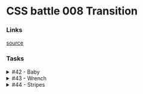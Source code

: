 # CSS battle 008 Transition

### Links
[source](https://cssbattle.dev/battle/8)

### Tasks

<details>
  <summary>#42 - Baby</summary>

  [Task](https://cssbattle.dev/play/42)

    <div><p a><p a><p b>
    <style>
      body {
        margin: 50px 100px;
        background: #293462;
      }
      div {
        position: relative;
        height: 100%;
        background: #FE5F55;
        border-radius: 100% 100% 50% 50%;
        overflow: hidden;
      }
      p {
        width: 60px;
        height: 60px;
        background: #FFF1C1;
        border-radius: 50%;
        position: absolute;
        top: 74px;
        left: 20px;
      }
      p + p {
        left: 120px;
      }
      [a] {
        box-shadow: 0px -120px 0 20px #FFF1C1;
      }
      [b] {
        width: 40px;
        height: 10px;
        top: 154px;
        left: 80px;
        border-radius: 10px;
      }
    </style>

</details>

<details>
  <summary>#43 - Wrench</summary>

  [Task](https://cssbattle.dev/play/43)

    <p><p>
    <style>
      body {
        margin: 30px 0 0 145px;
      background: #6592CF;
      }
      p {
        margin: 0;
        width: 40px;
        height: 182px;
        border: solid 30px #243D83;
        border-radius: 0 100px 100px 0;
        border-left: none;
        float: left;
      }
      p + p {
        margin-left: -30px;
        transform: rotate(180deg);
      }
    </style>

</details>

<details>
  <summary>#44 - Stripes</summary>

  [Task](https://cssbattle.dev/play/44)

    <p a><p b><p b>
    <style>
      * {
        background: #1A4341;
      }
      body {
        margin: 60px;
      }
      [a] {
        margin: 0;
        background: repeating-linear-gradient(#F3AC3C, #F3AC3C 20px, #1A4341 20px, #1A4341 40px);
        width: 100%;
        height: 100%;
        float: left;
      }
      [b] {
        position: fixed;
        top: 0;
        left: -150px;
        margin: 0;
        border-radius: 50%;
        width: 300px;
        height: 300px;
      }
      [b] + [b] {
        left: 250px;
      }
    </style>

</details>
